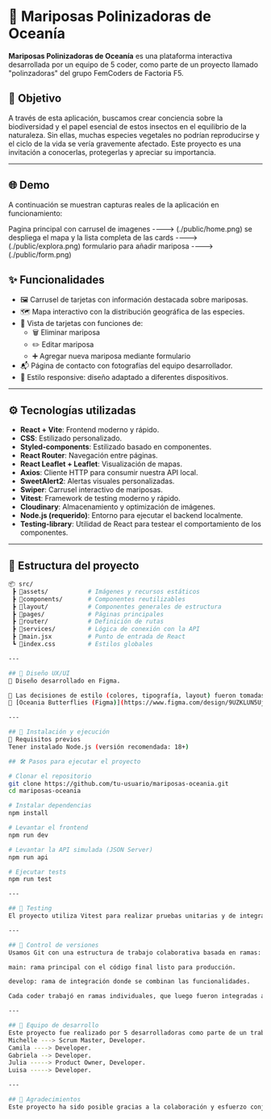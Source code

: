 # 🦋 Mariposas Polinizadoras de Oceanía

**Mariposas Polinizadoras de Oceanía** es una plataforma interactiva desarrollada por un equipo de 5 coder, como parte de un proyecto llamado "polinzadoras" del grupo FemCoders de Factoria F5.

## 🧭 Objetivo

A través de esta aplicación, buscamos crear conciencia sobre la biodiversidad y el papel esencial de estos insectos en el equilibrio de la naturaleza. Sin ellas, muchas especies vegetales no podrían reproducirse y el ciclo de la vida se vería gravemente afectado. Este proyecto es una invitación a conocerlas, protegerlas y apreciar su importancia.

---

## 🌐 Demo

A continuación se muestran capturas reales de la aplicación en funcionamiento:

Pagina principal con carrusel de imagenes              ----> (./public/home.png)
se despliega el mapa y la lista completa de las cards  ----> (./public/explora.png)
formulario para añadir mariposa                        ----> (./public/form.png)

## ✨ Funcionalidades

- 🖼️ Carrusel de tarjetas con información destacada sobre mariposas.
- 🗺️ Mapa interactivo con la distribución geográfica de las especies.
- 📄 Vista de tarjetas con funciones de:
  - 🗑️ Eliminar mariposa
  - ✏️ Editar mariposa
  - ➕ Agregar nueva mariposa mediante formulario
- 📬 Página de contacto con fotografías del equipo desarrollador.
- 📱 Estilo responsive: diseño adaptado a diferentes dispositivos.

---

## ⚙️ Tecnologías utilizadas

- **React + Vite**: Frontend moderno y rápido.
- **CSS**: Estilizado personalizado.
- **Styled-components**: Estilizado basado en componentes.
- **React Router**: Navegación entre páginas.
- **React Leaflet + Leaflet**: Visualización de mapas.
- **Axios**: Cliente HTTP para consumir nuestra API local.
- **SweetAlert2**: Alertas visuales personalizadas.
- **Swiper**: Carrusel interactivo de mariposas.
- **Vitest**: Framework de testing moderno y rápido.
- **Cloudinary**: Almacenamiento y optimización de imágenes.
- **Node.js (requerido)**: Entorno para ejecutar el backend localmente.
- **Testing-library**: Utilidad de React para testear el comportamiento de los componentes.

---

## 📁 Estructura del proyecto

```bash
📦 src/
 ┣ 📂assets/           # Imágenes y recursos estáticos
 ┣ 📂components/       # Componentes reutilizables
 ┣ 📂layout/           # Componentes generales de estructura
 ┣ 📂pages/            # Páginas principales
 ┣ 📂router/           # Definición de rutas
 ┣ 📂services/         # Lógica de conexión con la API
 ┣ 📜main.jsx          # Punto de entrada de React
 ┗ 📜index.css         # Estilos globales

---

## 🧠 Diseño UX/UI
🎨 Diseño desarrollado en Figma.

🧾 Las decisiones de estilo (colores, tipografía, layout) fueron tomadas en conjunto por el equipo.
🌸 [Oceania Butterflies (Figma)](https://www.figma.com/design/9UZKLUN5UjH4WxoPsPogVu/Grupo-5-Oceania?node-id)

---

## 🚀 Instalación y ejecución
🔧 Requisitos previos
Tener instalado Node.js (versión recomendada: 18+)

## 🛠️ Pasos para ejecutar el proyecto

# Clonar el repositorio
git clone https://github.com/tu-usuario/mariposas-oceania.git
cd mariposas-oceania

# Instalar dependencias
npm install

# Levantar el frontend
npm run dev

# Levantar la API simulada (JSON Server)
npm run api

# Ejecutar tests
npm run test

---

## 🧪 Testing
El proyecto utiliza Vitest para realizar pruebas unitarias y de integración en los componentes clave. Esto nos permite asegurar la calidad del código a medida que el proyecto evoluciona.

---

## 🐛 Control de versiones
Usamos Git con una estructura de trabajo colaborativa basada en ramas:

main: rama principal con el código final listo para producción.

develop: rama de integración donde se combinan las funcionalidades.

Cada coder trabajó en ramas individuales, que luego fueron integradas a develop mediante pull requests.

---

## 👥 Equipo de desarrollo
Este proyecto fue realizado por 5 desarrolladoras como parte de un trabajo colaborativo. Una de las integrantes asumió el rol de Scrum Master, organizando tareas, deadlines y sprints con metodología ágil.
Michelle ---> Scrum Master, Developer.
Camila ----> Developer.
Gabriela --> Developer.
Julia -----> Product Owner, Developer.
Luisa -----> Developer.

---

## 🤝 Agradecimientos
Este proyecto ha sido posible gracias a la colaboración y esfuerzo conjunto del equipo y el acompañamiento del bootcamp de Factoría F5 (Celia Millán).

